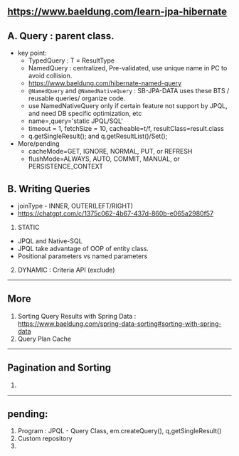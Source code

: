 https://www.baeldung.com/learn-jpa-hibernate
---
##  A. Query : parent class. 
- key point:
    - TypedQuery<T> : T = ResultType
    - NamedQuery  : centralized, Pre-validated, use unique name in PC to avoid collision.
    - https://www.baeldung.com/hibernate-named-query
    - `@NamedQuery` and `@NamedNativeQuery` : SB-JPA-DATA uses these BTS / reusable queries/ organize code.
    - use NamedNativeQuery only if certain feature not support by JPQL, and need DB specific optimization, etc
    - name=<unique in PC>,query='static JPQL/SQL'
    - timeout = 1, fetchSize = 10, cacheable=t/f,  resultClass=result.class
    - q.getSingleResult(); and q.getResultList()/Set();
- More/pending
    - cacheMode=GET, IGNORE, NORMAL, PUT, or REFRESH
    - flushMode=ALWAYS, AUTO, COMMIT, MANUAL, or PERSISTENCE_CONTEXT


## B. Writing Queries
- joinType - INNER, OUTER(LEFT/RIGHT)
- https://chatgpt.com/c/1375c062-4b67-437d-860b-e065a2980f57
1. STATIC
- JPQL and Native-SQL
- JPQL take advantage of OOP of entity class.
- Positional parameters vs named parameters

2. DYNAMIC : Criteria API (exclude)

--- 
## More
1. Sorting Query Results with Spring Data : https://www.baeldung.com/spring-data-sorting#sorting-with-spring-data
2. Query Plan Cache
---
## Pagination and Sorting
1. 

---
## pending:
1. Program : JPQL - Query Class, em.createQuery(), q,getSingleResult() 
2. Custom repository
3. 